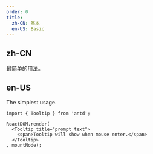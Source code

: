 ```yaml
---
order: 0
title:
  zh-CN: 基本
  en-US: Basic
---
```


## zh-CN

最简单的用法。

## en-US

The simplest usage.

````__react
import { Tooltip } from 'antd';

ReactDOM.render(
  <Tooltip title="prompt text">
    <span>Tooltip will show when mouse enter.</span>
  </Tooltip>
, mountNode);
````
